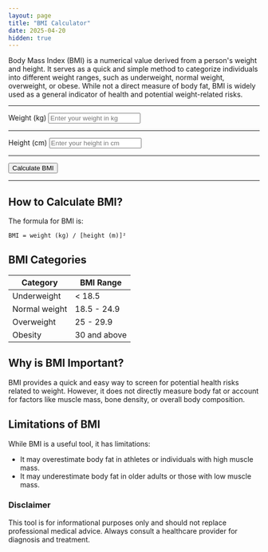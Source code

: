 ```yaml
---
layout: page
title: "BMI Calculator"
date: 2025-04-20
hidden: true
---
```


Body Mass Index (BMI) is a numerical value derived from a person's weight and height. It serves as a quick and simple method to categorize individuals into different weight ranges, such as underweight, normal weight, overweight, or obese. While not a direct measure of body fat, BMI is widely used as a general indicator of health and potential weight-related risks.

---

<div class="card">
    <div class="card-body">
        <form id="bmiForm">
            <div class="mb-3">
                <label for="weight" class="form-label">Weight (kg)</label>
                <input type="number" class="form-control" id="weight" placeholder="Enter your weight in kg" required>
            </div><hr>
            <div class="mb-3">
                <label for="height" class="form-label">Height (cm)</label>
                <input type="number" class="form-control" id="height" placeholder="Enter your height in cm" required>
            </div><hr>
            <button type="button" class="btn btn-primary w-100" onclick="calculateBMI()">Calculate BMI</button><hr>
        </form>
        <div class="mt-4">
            <div id="resultCard" class="card text-center d-none">
                <div id="result" class="card-body fw-bold"></div>
            </div>
        </div>
    </div>
</div>

<script src="/assets/js/calculator.js"></script>

## How to Calculate BMI?

The formula for BMI is:

```
BMI = weight (kg) / [height (m)]²
```

## BMI Categories

| Category           | BMI Range       |
|--------------------|-----------------|
| Underweight        | < 18.5          |
| Normal weight      | 18.5 - 24.9     |
| Overweight         | 25 - 29.9       |
| Obesity            | 30 and above    |

## Why is BMI Important?

BMI provides a quick and easy way to screen for potential health risks related to weight. However, it does not directly measure body fat or account for factors like muscle mass, bone density, or overall body composition.

## Limitations of BMI

While BMI is a useful tool, it has limitations:

- It may overestimate body fat in athletes or individuals with high muscle mass.
- It may underestimate body fat in older adults or those with low muscle mass.

### Disclaimer
This tool is for informational purposes only and should not replace professional medical advice. Always consult a healthcare provider for diagnosis and treatment.